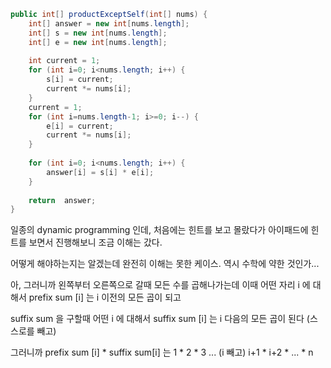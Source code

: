 ```java
public int[] productExceptSelf(int[] nums) {  
    int[] answer = new int[nums.length];  
    int[] s = new int[nums.length];  
    int[] e = new int[nums.length];  
  
    int current = 1;  
    for (int i=0; i<nums.length; i++) {  
        s[i] = current;  
        current *= nums[i];  
    }  
    current = 1;  
    for (int i=nums.length-1; i>=0; i--) {  
        e[i] = current;  
        current *= nums[i];  
    }  
  
    for (int i=0; i<nums.length; i++) {  
        answer[i] = s[i] * e[i];  
    }  
  
    return  answer;  
}
```

일종의 dynamic programming 인데, 처음에는 힌트를 보고 몰랐다가
아이패드에 힌트를 보면서 진행해보니 조금 이해는 갔다.

어떻게 해야하는지는 알겠는데 완전히 이해는 못한 케이스.
역시 수학에 약한 것인가...

아, 그러니까 왼쪽부터 오른쪽으로 갈때
모든 수를 곱해나가는데 이때
어떤 자리 i 에 대해서 prefix sum \[i] 는 i 이전의 모든 곱이 되고

suffix sum 을 구할때
어떤 i 에 대해서 suffix sum \[i] 는 i 다음의 모든 곱이 된다 (스스로를 빼고)

그러니까 prefix sum \[i] * suffix sum\[i] 는 1 * 2 * 3 ... (i 빼고) i+1 * i+2 *  ... * n

